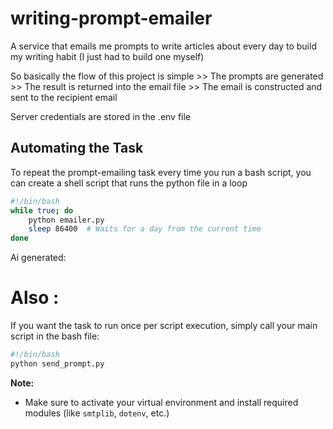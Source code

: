 # writing-prompt-emailer
A service that emails me prompts to write articles about every day to build my writing habit (I just had to build one myself)

So basically the flow of this project is simple >> The prompts are generated >> The result is returned into the email file >> The email is constructed and sent to the recipient email

Server credentials are stored in the .env file

## Automating the Task

To repeat the prompt-emailing task every time you run a bash script, you can create a shell script that runs the python file in a loop

```bash
#!/bin/bash
while true; do
    python emailer.py
    sleep 86400  # Waits for a day from the current time
done
```
Ai generated:
# Also :
If you want the task to run once per script execution, simply call your main script in the bash file:

```bash
#!/bin/bash
python send_prompt.py
```

**Note:**  
- Make sure to activate your virtual environment and install required modules (like `smtplib`, `dotenv`, etc.)